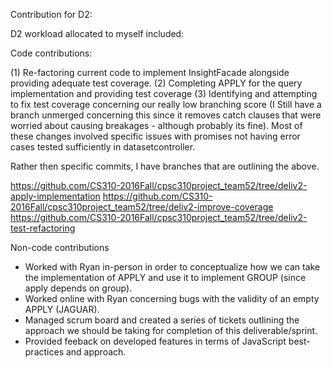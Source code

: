 Contribution for D2:

D2 workload allocated to myself included:


Code contributions:

(1) Re-factoring current code to implement InsightFacade alongside providing adequate test coverage.
(2) Completing APPLY for the query implementation and providing test coverage
(3) Identifying and attempting to fix test coverage concerning our really low branching score (I Still have a branch
unmerged concerning this since it removes catch clauses that were worried about causing breakages - although probably its fine).
Most of these changes involved specific issues with promises not having error cases tested sufficiently in datasetcontroller.

Rather then specific commits, I have branches that are outlining the above.

https://github.com/CS310-2016Fall/cpsc310project_team52/tree/deliv2-apply-implementation
https://github.com/CS310-2016Fall/cpsc310project_team52/tree/deliv2-improve-coverage
https://github.com/CS310-2016Fall/cpsc310project_team52/tree/deliv2-test-refactoring

Non-code contributions

- Worked with Ryan in-person in order to conceptualize how we can take the implementation of APPLY and use it
to implement GROUP (since apply depends on group).
- Worked online with Ryan concerning bugs with the validity of an empty APPLY (JAGUAR).
- Managed scrum board and created a series of tickets outlining the approach we should be taking for completion of this
deliverable/sprint.
- Provided feeback on developed features in terms of JavaScript best-practices and approach.